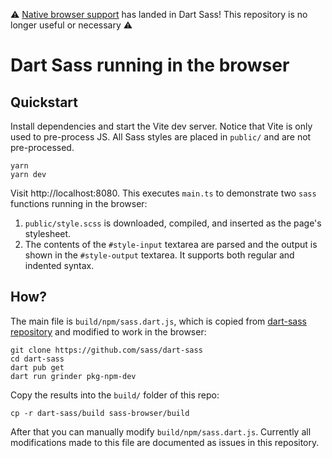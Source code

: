 ⚠️ [Native browser support](https://github.com/sass/dart-sass#dart-sass-in-the-browser) has landed in Dart Sass! This repository is no longer useful or necessary ⚠️

# Dart Sass running in the browser

## Quickstart

Install dependencies and start the Vite dev server. Notice that Vite is only
used to pre-process JS. All Sass styles are placed in `public/` and are not
pre-processed.

```
yarn
yarn dev
```

Visit http://localhost:8080. This executes `main.ts` to demonstrate two `sass`
functions running in the browser:

1. `public/style.scss` is downloaded, compiled, and inserted as the page's
   stylesheet.
1. The contents of the `#style-input` textarea are parsed and the output is
   shown in the `#style-output` textarea. It supports both regular and indented
   syntax.

## How?

The main file is `build/npm/sass.dart.js`, which is copied from [dart-sass
repository](https://github.com/sass/dart-sass) and modified to work in the
browser:

```
git clone https://github.com/sass/dart-sass
cd dart-sass
dart pub get
dart run grinder pkg-npm-dev
```
Copy the results into the `build/` folder of this repo:

```
cp -r dart-sass/build sass-browser/build
```

After that you can manually modify `build/npm/sass.dart.js`. Currently all
modifications made to this file are documented as issues in this repository.
